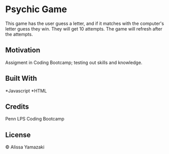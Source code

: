 # Psychic Game

This game has the user guess a letter, and if it matches with the computer's letter guess they win. They will get 10 attempts. The game will refresh after the attempts.

## Motivation

Assigment in Coding Bootcamp; testing out skills and knowledge.

## Built With

*Javascript 
*HTML

## Credits

Penn LPS Coding Bootcamp

## License

&copy; Alissa Yamazaki

